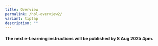 ```yaml
---
title: Overview
permalink: /hbl-overview2/
variant: tiptap
description: ""
---
```

<h4><strong>The next e-Learning instructions will be published by 8 Aug 2025 4pm.</strong></h4>
<p></p>